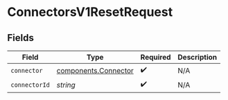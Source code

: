 # ConnectorsV1ResetRequest


## Fields

| Field                                                        | Type                                                         | Required                                                     | Description                                                  |
| ------------------------------------------------------------ | ------------------------------------------------------------ | ------------------------------------------------------------ | ------------------------------------------------------------ |
| `connector`                                                  | [components.Connector](../../models/components/connector.md) | :heavy_check_mark:                                           | N/A                                                          |
| `connectorId`                                                | *string*                                                     | :heavy_check_mark:                                           | N/A                                                          |